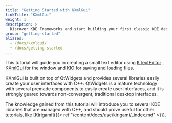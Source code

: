 ```yaml
---
title: "Getting Started with KXmlGui"
linkTitle: "KXmlGui"
weight: 1
description: >
  Discover KDE Frameworks and start building your first classic KDE desktop application.
group: "getting-started"
aliases:
  - /docs/kxmlgui/
  - /docs/getting-started
---
```


This tutorial will guide you in creating a small text editor using
[KTextEditor](docs:ktexteditor;index.html)
, [KXmlGui](docs:kxmlgui;index.html) for
the window and [KIO](docs:kio;index.html)
for saving and loading files.

KXmlGui is built on top of QtWidgets and provides several libraries easily create your user interfaces with C++. QtWidgets is a mature technology with several premade components to easily create user interfaces, and it is strongly geared towards non-convergent, traditional desktop interfaces.

The knowledge gained from this tutorial will introduce you to several KDE libraries that are managed with C++, and should prove useful for other tutorials, like [Kirigami]({{< ref "/content/docs/use/kirigami/_index.md" >}}).
